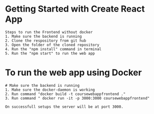 # Getting Started with Create React App
    Steps to run the Frontend without docker
    1. Make sure the backend is running
    2. Clone the respository from git hub
    3. Open the folder of the cloned repository
    4. Run the "npm install" command in terminal
    5. Run the "npm start" to run the web app
# To run the web app using Docker
    # Make sure the backend is running
    1. Make sure the docker-daemon is working
    2. Run command "docker build -t coursewebappfrontend ."
    3. Run command " docker run -it -p 3000:3000 coursewebappfrontend"

    On successfull setups the server will be at port 3000.
